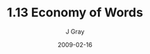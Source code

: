 ---
title: '1.13 Economy of Words'
alt: 'Mysteries of the Arcana'
date: '2009-02-16'
author: 'J Gray'
artist: 'Keira'
chapter: '1 More Heavens and Earths'
filler: false
---